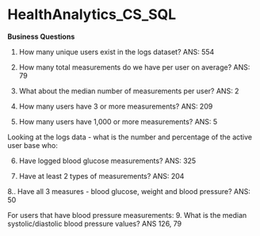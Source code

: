 # HealthAnalytics_CS_SQL
**Business Questions**
1. How many unique users exist in the logs dataset?
ANS: 554

2. How many total measurements do we have per user on average?
ANS: 79

3. What about the median number of measurements per user?
ANS: 2

4. How many users have 3 or more measurements?
ANS: 209

5. How many users have 1,000 or more measurements?
ANS: 5

Looking at the logs data - what is the number and percentage of the active user base who:

6. Have logged blood glucose measurements?
ANS: 325

7. Have at least 2 types of measurements?
ANS: 204

8.. Have all 3 measures - blood glucose, weight and blood pressure?
ANS: 50

For users that have blood pressure measurements:
9. What is the median systolic/diastolic blood pressure values?
ANS 126, 79
